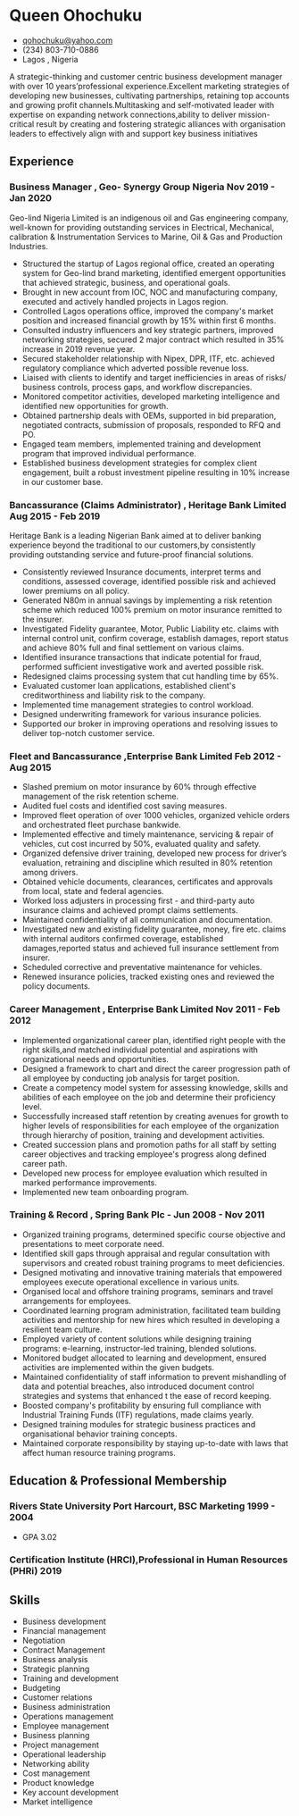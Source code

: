 <!-- The (first) h1 will be used as the <title> of the HTML page -->
# Queen Ohochuku

<!-- The unordered list immediately after the h1 will be formatted on a single
line. It is intended to be used for contact details -->
- <qohochuku@yahoo.com>
- (234) 803-710-0886
- Lagos , Nigeria
<!-- The paragraph after the h1 and ul and before the first h2 is optional. It
is intended to be used for a short summary. -->
A strategic-thinking and customer centric business development manager with over 10 years’professional experience.Excellent marketing strategies of developing new businesses, cultivating partnerships, retaining top accounts and growing profit channels.Multitasking and self-motivated leader with expertise on expanding network connections,ability to deliver mission-critical result by creating and fostering strategic alliances with organisation leaders to effectively align with and support key business initiatives

## Experience
<!-- You have to wrap the "left" and "right" half of these headings in spans by
hand -->
### <span>Business Manager , Geo- Synergy Group Nigeria </span> <span>Nov 2019 - Jan 2020</span>

Geo-lind Nigeria Limited is an indigenous oil and Gas engineering company, well-known for providing outstanding services in Electrical, Mechanical, calibration & Instrumentation Services to Marine, Oil & Gas and Production Industries.

- Structured the startup of Lagos regional office, created an operating system for Geo-lind brand marketing, identified emergent opportunities that achieved strategic, business,   and operational goals.
- Brought in new account from IOC, NOC and manufacturing company, executed and actively handled projects in Lagos region.
- Controlled Lagos operations office, improved the company's market position and increased financial growth by 15% within first 6 months.
- Consulted industry influencers and key strategic partners, improved networking strategies, secured 2 major contract which resulted in 35% increase in 2019 revenue year.
-	Secured stakeholder relationship with Nipex, DPR, ITF, etc. achieved regulatory compliance which adverted possible revenue loss.
-	Liaised with clients to identify and target inefficiencies in areas of risks/ business controls, process gaps, and workflow discrepancies.
- Monitored competitor activities, developed marketing intelligence and identified new opportunities for growth.
- Obtained partnership deals with OEMs, supported in bid preparation, negotiated contracts, submission of proposals, responded to RFQ and PO.
-	Engaged team members, implemented training and development program that improved individual performance.
- Established business development strategies for complex client engagement, built a robust investment pipeline resulting in 10% increase in our customer base.
### <span>Bancassurance (Claims Administrator) , Heritage Bank Limited </span> <span>Aug 2015 - Feb 2019</span>

Heritage Bank is a leading Nigerian Bank aimed at to deliver banking experience beyond the traditional to our customers,by consistently providing outstanding service and future-proof financial solutions.
 - Consistently reviewed Insurance documents, interpret terms and conditions, assessed coverage, identified possible risk and achieved lower premiums on all policy.
 - Generated N80m in annual savings by implementing a risk retention scheme which reduced 100% premium on motor insurance remitted to the insurer.
 - Investigated Fidelity guarantee, Motor, Public Liability etc. claims with internal control unit, confirm coverage, establish damages, report status and achieve 80% full and 
   final settlement on various claims.
 -	Identified insurance transactions that indicate potential for fraud, performed sufficient investigative work and averted possible risk.
 -	Redesigned claims processing system that cut handling time by 65%.
 - Evaluated customer loan applications, established client's creditworthiness and liability risk to the company.
 - Implemented time management strategies to control workload.
 - Designed underwriting framework for various insurance policies.
 - Supported our broker in improving operations and resolving issues to deliver top-notch customer service.
### <span>Fleet and Bancassurance ,Enterprise Bank Limited  </span> <span> Feb 2012 - Aug 2015</span>

 - Slashed premium on motor insurance by 60% through effective management of the risk retention scheme.
 - Audited fuel costs and identified cost saving measures.
 - Improved fleet operation of over 1000 vehicles, organized vehicle orders and orchestrated fleet purchase bankwide.
 - Implemented effective and timely maintenance, servicing & repair of vehicles, cut cost incurred by 50%, evaluated quality and safety.
 - Organized defensive driver training, developed new process for driver’s evaluation, retraining and discipline which resulted in 80% retention among drivers.
 - Obtained vehicle documents, clearances, certificates and approvals from local, state and federal agencies.
 - Worked loss adjusters in processing first - and third-party auto insurance claims and achieved prompt claims settlements.
 - Maintained confidentiality of all communication and documentation.
 - Investigated new and existing fidelity guarantee, money, fire etc. claims with internal auditors confirmed coverage, established damages,reported status and achieved full        insurance settlement from insurer. 
 - Scheduled corrective and preventative maintenance for vehicles.
 - Renewed insurance policies, tracked existing ones and reviewed the policy documents.
 ### <span>Career Management , Enterprise Bank Limited </span> <span>Nov 2011 - Feb 2012</span>
 
 - Implemented organizational career plan, identified right people with the right skills,and matched individual potential and aspirations with organizational needs and              opportunities.
 - Designed a framework to chart and direct the career progression path of all employee by conducting job analysis for target position.
 - Create a competency model system for assessing knowledge, skills and abilities of each employee on the job and determine their proficiency level.
 - Successfully increased staff retention by creating avenues for growth to higher levels of responsibilities for each employee of the organization through hierarchy of            position, training and development activities.
 - Created succession plans and promotion paths for all staff by setting career objectives and tracking employee's progress along defined career path.
 - Developed new process for employee evaluation which resulted in marked performance improvements.
 - Implemented new team onboarding program.
 ### <span>Training & Record , Spring Bank Plc -  </span> <span>Jun 2008 - Nov 2011</span>
 
 - Organized training programs, determined specific course objective and presentations to meet corporate need.
 - Identified skill gaps through appraisal and regular consultation with supervisors and created robust training programs to meet deficiencies.
 - Designed motivating and innovative training materials that empowered employees execute operational excellence in various units.
 - Organised local and offshore training programs, seminars and travel arrangements for employees.
 - Coordinated learning program administration, facilitated team building activities and mentorship for new hires which resulted in developing a resilient team culture.
 - Employed variety of content solutions while designing training programs: e-learning, instructor-led training, blended solutions.
 - Monitored budget allocated to learning and development, ensured activities are implemented within the given budgets.
 - Maintained confidentiality of staff information to prevent mishandling of data and potential breaches, also introduced document control strategies and systems that enhanced t    the ease of record keeping.
 - Boosted company's profitability by ensuring full compliance with Industrial Training Funds (ITF) regulations, made claims yearly.
 - Designed training modules for strategic business practices and organisational behavior training concepts.
 - Maintained corporate responsibility by staying up-to-date with laws that affect human resource training programs.


## Education & Professional Membership

### <span>Rivers State University Port Harcourt, BSC Marketing </span> <span>1999 - 2004</span>
  - GPA 3.02
  
### <span>Certification Institute (HRCI),Professional in Human Resources (PHRi) </span> <span>2019 </span>


## Skills

 - Business development
 - Financial management
 - Negotiation
 - Contract Management
 - Business analysis
 - Strategic planning
 - Training and development
 - Budgeting
 - Customer relations
 - Business administration
 - Operations management
 - Employee management
 - Business planning
 - Project management
 - Operational leadership
 - Networking ability
 - Cost management
 - Product knowledge
 - Key account development
 - Market intelligence


